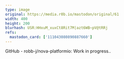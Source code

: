 ```yaml
---
type: image
original: https://media.r0b.io/mastodon/original/61
width: 400
height: 200
blurhash: USR:HHxuM_xuxCt8Rit7M|azt6WB~pV@tRRj
refs:
  mastodon_card: ['111043080890887660']
---
```


GitHub - robb-j/nova-platformio: Work in progress..
